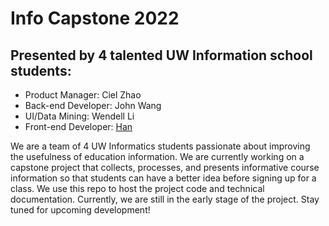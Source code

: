 # Info Capstone 2022

<h2>Presented by 4 talented UW Information school students: </h2>
<ul>
  <li>
    Product Manager: Ciel Zhao
  </li>
  <li>
    Back-end Developer: John Wang
  </li>
  <li>
    UI/Data Mining: Wendell Li
  </li>
  <li>
    Front-end Developer: <a href='https://www.linkedin.com/in/han-zhao-8b058217a/'>Han</a>
  </li>
</ul>

We are a team of 4 UW Informatics students passionate about improving the usefulness of education information. We are currently working on a capstone project that collects, processes, and presents informative course information so that students can have a better idea before signing up for a class. We use this repo to host the project code and technical documentation. Currently, we are still in the early stage of the project. Stay tuned for upcoming development!
